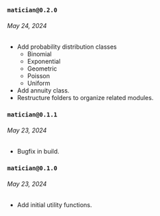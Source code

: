 ### `matician@0.2.0`

###### May 24, 2024

- Add probability distribution classes
  - Binomial
  - Exponential
  - Geometric
  - Poisson
  - Uniform
- Add annuity class.
- Restructure folders to organize related modules.

### `matician@0.1.1`

###### May 23, 2024

- Bugfix in build.

### `matician@0.1.0`

###### May 23, 2024

- Add initial utility functions.
